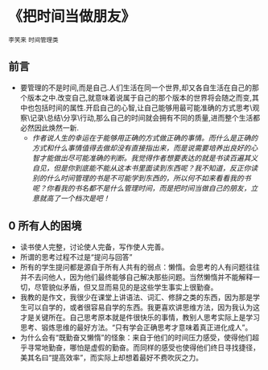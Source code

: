 # 《把时间当做朋友》
`李笑来` `时间管理类`
## 前言
* 要管理的不是时间,而是自己.人们生活在同一个世界,却又各自生活在自己的那个版本之中.改变自己,就意味着说属于自己的那个版本的世界将会随之而变,其中也包括时间的属性.开启自己的心智,让自己能够用最可能准确的方式思考\观察\记录\总结\分享\行动,那么自己的时间就会拥有不同的质量,进而整个生活都必然因此焕然一新.
  - *作者说人生的幸运在于能够用正确的方式做正确的事情。而什么是正确的方式和什么事情值得去做却没有直接指出来，而是说需要培养出良好的心智才能做出尽可能准确的判断。我觉得作者想要表达的就是书读百遍其义自见，但是你到底能不能从这本书里面读到东西呢？我不知道，反正你读别的什么时间管理的书是不可能学到东西的，所以何不如来看看我的书呢？你看我的书名都不是什么管理时间，而是把时间当做自己的朋友，立意就高了一个档次是吧！*

## 0 所有人的困境
- 读书使人完整，讨论使人完备，写作使人完善。
- 所谓的思考过程不过是“提问与回答”
- 所有的学生提问都是源自于所有人共有的弱点：懒惰。会思考的人有问题往往并不去问他人，因为他们最终能够自己解决那些问题。当然懒惰并不能解释一切，尽管貌似矛盾，但又显而易见的是这些学生事实上很勤奋。
- 我教的是作文，我很少在课堂上讲语法、词汇、修辞之类的东西，因为那是学生可以自学的，或者很容易自学的东西。我更喜欢讲思维方法，因为我认为这才是关键所在。自己思考原本就是件很快乐的事情，教别人思考实际上是学习思考、锻炼思维的最好方法。“只有学会正确思考才意味着真正进化成人”。
- 为什么会有“既勤奋又懒惰”的怪象：来自于他们的时间压力感受，使得他们超乎寻常地勤奋，哪怕是虚假的勤奋。而同样的感受也使得他们终日寻找捷径，美其名曰“提高效率”，而实际上却想着最好不费吹灰之力。
